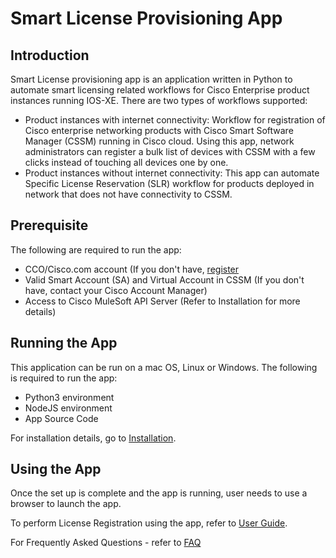 # Smart License Provisioning App

## Introduction  

Smart License provisioning app is an application written in Python to automate smart licensing related workflows for Cisco Enterprise product instances running IOS-XE. There are two types of workflows supported:

* Product instances with internet connectivity: 
Workflow for registration of Cisco enterprise networking products with Cisco Smart Software Manager (CSSM) running in Cisco cloud. Using this app, network administrators can register a bulk list of devices with CSSM with a few clicks instead of touching all devices one by one. 
* Product instances without internet connectivity:
This app can automate Specific License Reservation (SLR) workflow for products deployed in network that does not have connectivity to CSSM.
  
## Prerequisite
The following are required to run the app:
* CCO/Cisco.com account (If you don't have,  <a href="https://idreg.cloudapps.cisco.com/idreg/guestRegistration.do" target="_blank">register</a>
* Valid Smart Account (SA) and Virtual Account in CSSM (If you don't have, contact your Cisco Account Manager)
* Access to Cisco MuleSoft API Server (Refer to Installation for more details)

## Running the App  
This application can be run on a mac OS, Linux or Windows.
The following is required to run the app:
 * Python3 environment
 * NodeJS environment
 * App Source Code

For installation details, go to [Installation](docs/installation.md).  
  
## Using the App  
Once the set up is complete and the app is running, user needs to use a browser to launch the app.

To perform License Registration using the app, refer to [User Guide](docs/userguide.md).  
  
For Frequently Asked Questions - refer to [FAQ](docs/faq.md)


